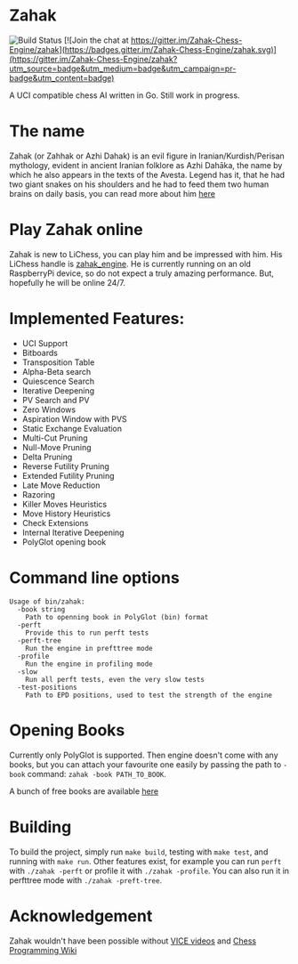 # Zahak

![Build Status](https://github.com/amanjpro/zahak/workflows/Go/badge.svg) [![Join the chat at https://gitter.im/Zahak-Chess-Engine/zahak](https://badges.gitter.im/Zahak-Chess-Engine/zahak.svg)](https://gitter.im/Zahak-Chess-Engine/zahak?utm_source=badge&utm_medium=badge&utm_campaign=pr-badge&utm_content=badge)

A UCI compatible chess AI written in Go. Still work in progress.

# The name

Zahak (or Zahhak or Azhi Dahak) is an evil figure in Iranian/Kurdish/Perisan
mythology, evident in ancient Iranian folklore as Azhi Dahāka, the name by
which he also appears in the texts of the Avesta.  Legend has it, that he had two
giant snakes on his shoulders and he had to feed them two human brains on
daily basis, you can read more about him
[here](https://en.wikipedia.org/wiki/Zahhak)

# Play Zahak online

Zahak is new to LiChess, you can play him and be impressed with him. His LiChess handle is [zahak_engine](https://lichess.org/@/zahak_engine). He is currently running on an old RaspberryPi device, so do not expect a truly amazing performance. But, hopefully he will be online 24/7.

# Implemented Features:

- UCI Support
- Bitboards
- Transposition Table
- Alpha-Beta search
- Quiescence Search
- Iterative Deepening
- PV Search and PV
- Zero Windows
- Aspiration Window with PVS
- Static Exchange Evaluation
- Multi-Cut Pruning
- Null-Move Pruning
- Delta Pruning
- Reverse Futility Pruning
- Extended Futility Pruning
- Late Move Reduction
- Razoring
- Killer Moves Heuristics
- Move History Heuristics
- Check Extensions
- Internal Iterative Deepening
- PolyGlot opening book

# Command line options

```
Usage of bin/zahak:
  -book string
    Path to openning book in PolyGlot (bin) format
  -perft
    Provide this to run perft tests
  -perft-tree
    Run the engine in prefttree mode
  -profile
    Run the engine in profiling mode
  -slow
    Run all perft tests, even the very slow tests
  -test-positions
    Path to EPD positions, used to test the strength of the engine
```

# Opening Books

Currently only PolyGlot is supported. Then engine doesn't come with any books,
but you can attach your favourite one easily by passing the path to `-book`
command: `zahak -book PATH_TO_BOOK`.

A bunch of free books are available [here](https://github.com/michaeldv/donna_opening_books)

# Building

To build the project, simply run `make build`, testing with `make test`, and running with `make run`.
Other features exist, for example you can run `perft` with `./zahak -perft` or profile it with `./zahak -profile`.
You can also run it in perfttree mode with `./zahak -preft-tree`.

# Acknowledgement

Zahak wouldn't have been possible without [VICE videos](https://www.youtube.com/playlist?list=PLZ1QII7yudbc-Ky058TEaOstZHVbT-2hg)
and [Chess Programming Wiki](https://www.chessprogramming.org/)
